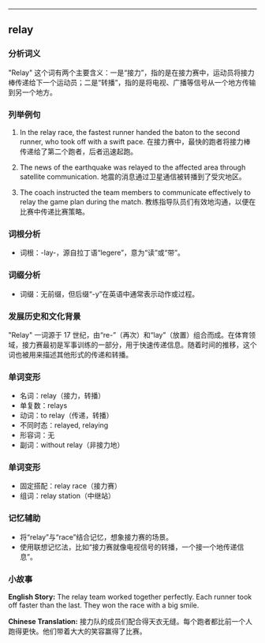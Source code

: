 
---------------
## relay
### 分析词义
"Relay" 这个词有两个主要含义：一是“接力”，指的是在接力赛中，运动员将接力棒传递给下一个运动员；二是“转播”，指的是将电视、广播等信号从一个地方传输到另一个地方。

### 列举例句
1. In the relay race, the fastest runner handed the baton to the second runner, who took off with a swift pace.
   在接力赛中，最快的跑者将接力棒传递给了第二个跑者，后者迅速起跑。

2. The news of the earthquake was relayed to the affected area through satellite communication.
   地震的消息通过卫星通信被转播到了受灾地区。

3. The coach instructed the team members to communicate effectively to relay the game plan during the match.
   教练指导队员们有效地沟通，以便在比赛中传递比赛策略。

### 词根分析
- 词根：-lay-，源自拉丁语“legere”，意为“读”或“带”。

### 词缀分析
- 词缀：无前缀，但后缀“-y”在英语中通常表示动作或过程。

### 发展历史和文化背景
"Relay" 一词源于 17 世纪，由“re-”（再次）和“lay”（放置）组合而成。在体育领域，接力赛最初是军事训练的一部分，用于快速传递信息。随着时间的推移，这个词也被用来描述其他形式的传递和转播。

### 单词变形
- 名词：relay（接力，转播）
- 单复数：relays
- 动词：to relay（传递，转播）
- 不同时态：relayed, relaying
- 形容词：无
- 副词：without relay（非接力地）

### 单词变形
- 固定搭配：relay race（接力赛）
- 组词：relay station（中继站）

### 记忆辅助
- 将“relay”与“race”结合记忆，想象接力赛的场景。
- 使用联想记忆法，比如“接力赛就像电视信号的转播，一个接一个地传递信息”。

### 小故事
**English Story:**
The relay team worked together perfectly. Each runner took off faster than the last. They won the race with a big smile.

**Chinese Translation:**
接力队的成员们配合得天衣无缝。每个跑者都比前一个人跑得更快。他们带着大大的笑容赢得了比赛。

